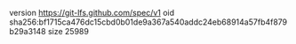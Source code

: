 version https://git-lfs.github.com/spec/v1
oid sha256:bf1715ca476dc15cbd0b01de9a367a540addc24eb68914a57fb4f879b29a3148
size 25989

